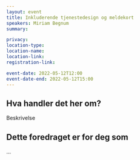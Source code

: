 ```yaml
---
layout: event
title: Inkluderende tjenestedesign og meldekort
speakers: Miriam Begnum
summary:

privacy:
location-type:
location-name:
location-link:
registration-link:

event-date: 2022-05-12T12:00
event-date-end: 2022-05-12T15:00
---
```

## Hva handler det her om?
Beskrivelse

## Dette foredraget er for deg som
...
